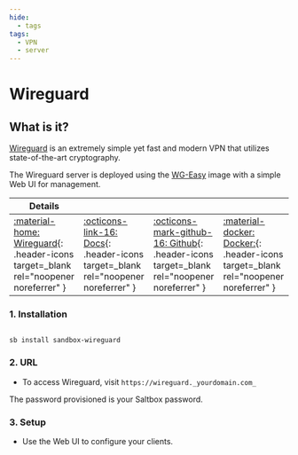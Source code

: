 ```yaml
---
hide:
  - tags
tags:
  - VPN
  - server
---
```


# Wireguard

## What is it?

[Wireguard](https://wireguard.com) is an extremely simple yet fast and modern VPN that utilizes state-of-the-art cryptography.

The Wireguard server is deployed using the [WG-Easy](https://github.com/WeeJeWel/wg-easy) image with a simple Web UI for management.

| Details     |             |             |             |
|-------------|-------------|-------------|-------------|
| [:material-home: Wireguard](https://www.wireguard.com/){: .header-icons target=_blank rel="noopener noreferrer" } | [:octicons-link-16: Docs](https://github.com/WeeJeWel/wg-easy){: .header-icons target=_blank rel="noopener noreferrer" } | [:octicons-mark-github-16: Github](https://github.com/WeeJeWel/wg-easy){: .header-icons target=_blank rel="noopener noreferrer" } | [:material-docker: Docker:](https://hub.docker.com/r/weejewel/wg-easy){: .header-icons target=_blank rel="noopener noreferrer" } |

### 1. Installation

``` shell

sb install sandbox-wireguard

```

### 2. URL

- To access Wireguard, visit `https://wireguard._yourdomain.com_`

The password provisioned is your Saltbox password.

### 3. Setup

- Use the Web UI to configure your clients.
